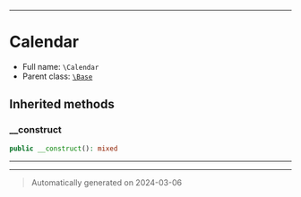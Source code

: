 ***

# Calendar





* Full name: `\Calendar`
* Parent class: [`\Base`](./Base.md)






## Inherited methods


### __construct



```php
public __construct(): mixed
```












***


***
> Automatically generated on 2024-03-06
